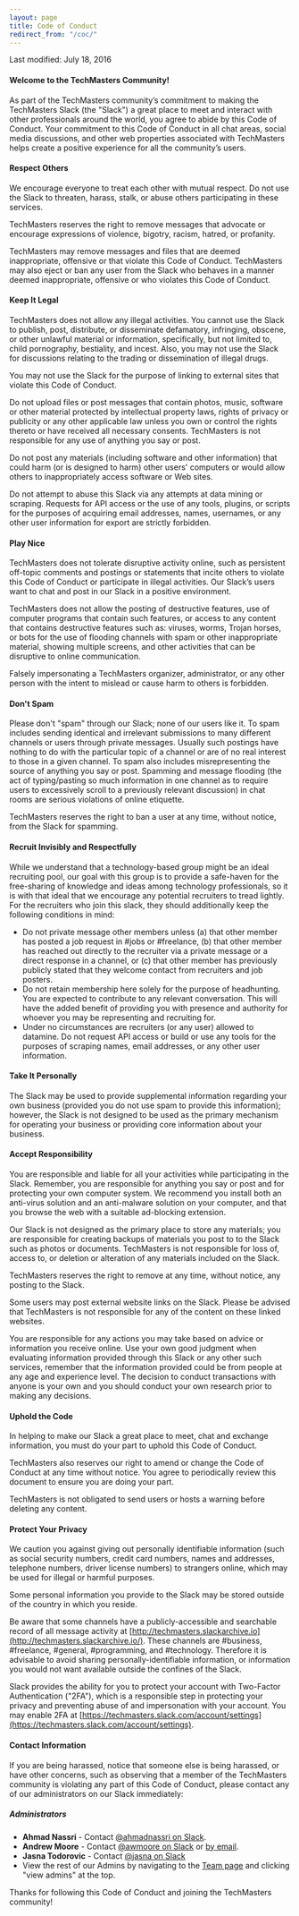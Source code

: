 ```yaml
---
layout: page
title: Code of Conduct
redirect_from: "/coc/"
---
```


Last modified: July 18, 2016

#### Welcome to the TechMasters Community!

As part of the TechMasters community’s commitment to making the TechMasters Slack (the "Slack") a great place to meet and interact with other professionals around the world, you agree to abide by this Code of Conduct. Your commitment to this Code of Conduct in all chat areas, social media discussions, and other web properties associated with TechMasters helps create a positive experience for all the community’s users.

#### Respect Others

We encourage everyone to treat each other with mutual respect. Do not use the Slack to threaten, harass, stalk, or abuse others participating in these services.

TechMasters reserves the right to remove messages that advocate or encourage expressions of violence, bigotry, racism, hatred, or profanity.

TechMasters may remove messages and files that are deemed inappropriate, offensive or that violate this Code of Conduct. TechMasters may also eject or ban any user from the Slack who behaves in a manner deemed inappropriate, offensive or who violates this Code of Conduct.

#### Keep It Legal

TechMasters does not allow any illegal activities. You cannot use the Slack to publish, post, distribute, or disseminate defamatory, infringing, obscene, or other unlawful material or information, specifically, but not limited to, child pornography, bestiality, and incest. Also, you may not use the Slack for discussions relating to the trading or dissemination of illegal drugs.

You may not use the Slack for the purpose of linking to external sites that violate this Code of Conduct.

Do not upload files or post messages that contain photos, music, software or other material protected by intellectual property laws, rights of privacy or publicity or any other applicable law unless you own or control the rights thereto or have received all necessary consents. TechMasters is not responsible for any use of anything you say or post.

Do not post any materials (including software and other information) that could harm (or is designed to harm) other users' computers or would allow others to inappropriately access software or Web sites.

Do not attempt to abuse this Slack via any attempts at data mining or scraping. Requests for API access or the use of any tools, plugins, or scripts for the purposes of acquiring email addresses, names, usernames, or any other user information for export are strictly forbidden.

#### Play Nice

TechMasters does not tolerate disruptive activity online, such as persistent off-topic comments and postings or statements that incite others to violate this Code of Conduct or participate in illegal activities. Our Slack’s users want to chat and post in our Slack in a positive environment.

TechMasters does not allow the posting of destructive features, use of computer programs that contain such features, or access to any content that contains destructive features such as: viruses, worms, Trojan horses, or bots for the use of flooding channels with spam or other inappropriate material, showing multiple screens, and other activities that can be disruptive to online communication.

Falsely impersonating a TechMasters organizer, administrator, or any other person with the intent to mislead or cause harm to others is forbidden.

#### Don't Spam

Please don't "spam" through our Slack; none of our users like it. To spam includes sending identical and irrelevant submissions to many different channels or users through private messages. Usually such postings have nothing to do with the particular topic of a channel or are of no real interest to those in a given channel. To spam also includes misrepresenting the source of anything you say or post. Spamming and message flooding (the act of typing/pasting so much information in one channel as to require users to excessively scroll to a previously relevant discussion) in chat rooms are serious violations of online etiquette.

TechMasters reserves the right to ban a user at any time, without notice, from the Slack for spamming.

#### Recruit Invisibly and Respectfully

While we understand that a technology-based group might be an ideal recruiting pool, our goal with this group is to provide a safe-haven for the free-sharing of knowledge and ideas among technology professionals, so it is with that ideal that we encourage any potential recruiters to tread lightly. For the recruiters who join this slack, they should additionally keep the following conditions in mind:

* Do not private message other members unless (a) that other member has posted a job request in #jobs or #freelance, (b) that other member has reached out directly to the recruiter via a private message or a direct response in a channel, or (c) that other member has previously publicly stated that they welcome contact from recruiters and job posters.
* Do not retain membership here solely for the purpose of headhunting. You are expected to contribute to any relevant conversation. This will have the added benefit of providing you with presence and authority for whoever you may be representing and recruiting for.
* Under no circumstances are recruiters (or any user) allowed to datamine. Do not request API access or build or use any tools for the purposes of scraping names, email addresses, or any other user information.

#### Take It Personally

The Slack may be used to provide supplemental information regarding your own business (provided you do not use spam to provide this information); however, the Slack is not designed to be used as the primary mechanism for operating your business or providing core information about your business.

#### Accept Responsibility

You are responsible and liable for all your activities while participating in the Slack. Remember, you are responsible for anything you say or post and for protecting your own computer system. We recommend you install both an anti-virus solution and an anti-malware solution on your computer, and that you browse the web with a suitable ad-blocking extension.

Our Slack is not designed as the primary place to store any materials; you are responsible for creating backups of materials you post to to the Slack such as photos or documents. TechMasters is not responsible for loss of, access to, or deletion or alteration of any materials included on the Slack.

TechMasters reserves the right to remove at any time, without notice, any posting to the Slack.

Some users may post external website links on the Slack. Please be advised that TechMasters is not responsible for any of the content on these linked websites.

You are responsible for any actions you may take based on advice or information you receive online. Use your own good judgment when evaluating information provided through this Slack or any other such services, remember that the information provided could be from people at any age and experience level. The decision to conduct transactions with anyone is your own and you should conduct your own research prior to making any decisions.

#### Uphold the Code

In helping to make our Slack a great place to meet, chat and exchange information, you must do your part to uphold this Code of Conduct.

TechMasters also reserves our right to amend or change the Code of Conduct at any time without notice. You agree to periodically review this document to ensure you are doing your part.

TechMasters is not obligated to send users or hosts a warning before deleting any content.

#### Protect Your Privacy

We caution you against giving out personally identifiable information (such as social security numbers, credit card numbers, names and addresses, telephone numbers, driver license numbers) to strangers online, which may be used for illegal or harmful purposes.

Some personal information you provide to the Slack may be stored outside of the country in which you reside.

Be aware that some channels have a publicly-accessible and searchable record of all message activity at [http://techmasters.slackarchive.io](http://techmasters.slackarchive.io/). These channels are #business, #freelance, #general, #programming, and #technology. Therefore it is advisable to avoid sharing personally-identifiable information, or information you would not want available outside the confines of the Slack.

Slack provides the ability for you to protect your account with Two-Factor Authentication ("2FA"), which is a responsible step in protecting your privacy and preventing abuse of and impersonation with your account. You may enable 2FA at [https://techmasters.slack.com/account/settings](https://techmasters.slack.com/account/settings).

#### Contact Information

If you are being harassed, notice that someone else is being harassed, or have other concerns, such as observing that a member of the TechMasters community is violating any part of this Code of Conduct, please contact any of our administrators on our Slack immediately:

##### Administrators

* **Ahmad Nassri** - Contact [@ahmadnassri on Slack](https://techmasters.slack.com/messages/@ahmadnassri).
* **Andrew Moore** - Contact [@awmoore on Slack](https://techmasters.slack.com/messages/@awmoore) or [by email](http://www.google.com/recaptcha/mailhide/d?k=01a1e0Lq3Dpb2-lbWqjGcB5w==&c=jx3c5YpJM4u8FXIh0fmcE-OD2pxTbyMn0ES0KrcRlZk=).
* **Jasna Todorovic** - Contact [@jasna on Slack](https://techmasters.slack.com/messages/@jasna)
* View the rest of our Admins by navigating to the [Team page](https://techmasters.slack.com/team) and clicking "view admins" at the top.

Thanks for following this Code of Conduct and joining the TechMasters community!

